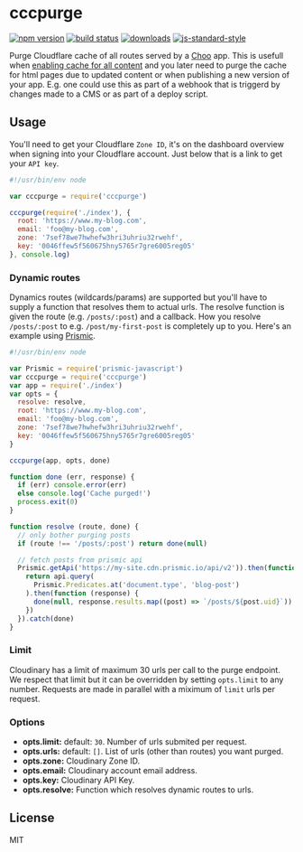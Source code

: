 # cccpurge
[![npm version][version-badge]][npm-link]
[![build status][travis-badge]][travis-link]
[![downloads][downloads-badge]][npm-link]
[![js-standard-style][standard-badge]][standard-link]

Purge Cloudflare cache of all routes served by a [Choo][choo] app. This is usefull when [enabling cache for all content](https://support.cloudflare.com/hc/en-us/articles/200172366-How-do-I-cache-everything-on-a-URL-) and you later need to purge the cache for html pages due to updated content or when publishing a new version of your app. E.g. one could use this as part of a webhook that is triggerd by changes made to a CMS or as part of a deploy script.

## Usage
You'll need to get your Cloudflare `Zone ID`, it's on the dashboard overview when signing into your Cloudflare account. Just below that is a link to get your `API key`.

```javascript
#!/usr/bin/env node

var cccpurge = require('cccpurge')

cccpurge(require('./index'), {
  root: 'https://www.my-blog.com',
  email: 'foo@my-blog.com',
  zone: '7sef78we7hwhefw3hri3uhriu32rwehf',
  key: '0046ffew5f560675hny5765r7gre6005reg05'
}, console.log)
```

### Dynamic routes
Dynamics routes (wildcards/params) are supported but you'll have to supply a function that resolves them to actual urls. The resolve function is given the route (e.g. `/posts/:post`) and a callback. How you resolve `/posts/:post` to e.g. `/post/my-first-post` is completely up to you. Here's an example using [Prismic][prismic].

```javascript
#!/usr/bin/env node

var Prismic = require('prismic-javascript')
var cccpurge = require('cccpurge')
var app = require('./index')
var opts = {
  resolve: resolve,
  root: 'https://www.my-blog.com',
  email: 'foo@my-blog.com',
  zone: '7sef78we7hwhefw3hri3uhriu32rwehf',
  key: '0046ffew5f560675hny5765r7gre6005reg05'
}

cccpurge(app, opts, done)

function done (err, response) {
  if (err) console.error(err)
  else console.log('Cache purged!')
  process.exit(0)
}

function resolve (route, done) {
  // only bother purging posts
  if (route !== '/posts/:post') return done(null)

  // fetch posts from prismic api
  Prismic.getApi('https://my-site.cdn.prismic.io/api/v2')).then(function (api) {
    return api.query(
      Prismic.Predicates.at('document.type', 'blog-post')
    ).then(function (response) {
      done(null, response.results.map((post) => `/posts/${post.uid}`))
    })
  }).catch(done)
}
```

### Limit
Cloudinary has a limit of maximum 30 urls per call to the purge endpoint. We respect that limit but it can be overridden by setting `opts.limit` to any number. Requests are made in parallel with a miximum of `limit` urls per request.

### Options
- __opts.limit:__ default: `30`. Number of urls submited per request.
- __opts.urls:__ default: `[]`. List of urls (other than routes) you want purged.
- __opts.zone:__ Cloudinary Zone ID.
- __opts.email:__ Cloudinary account email address.
- __opts.key:__ Cloudinary API Key.
- __opts.resolve:__ Function which resolves dynamic routes to urls.

## License
MIT

[choo]: https://github.com/choojs/choo
[prismic]: https://prismic.io

[version-badge]: https://img.shields.io/npm/v/cccpurge.svg?style=flat-square
[npm-link]: https://npmjs.org/package/cccpurge
[travis-badge]: https://img.shields.io/travis/jallajs/cccpurge/master.svg?style=flat-square
[travis-link]: https://travis-ci.org/jallajs/cccpurge
[downloads-badge]: http://img.shields.io/npm/dm/cccpurge.svg?style=flat-square
[standard-badge]: https://img.shields.io/badge/code%20style-standard-brightgreen.svg?style=flat-square
[standard-link]: https://github.com/feross/standard

